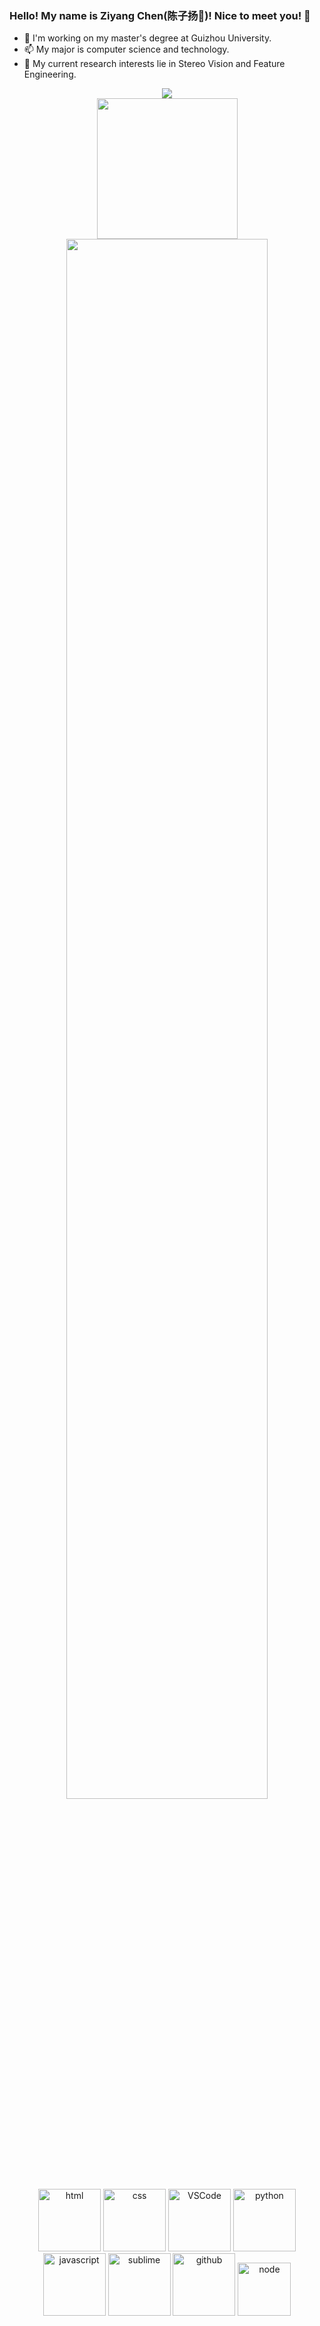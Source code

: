 ### Hello! My name is Ziyang Chen(陈子扬🐑)! Nice to meet you! 👋
- 🌱 I'm working on my master's degree at Guizhou University.
- 📫 My major is computer science and technology.
- :hammer: My current research interests lie in Stereo Vision and Feature Engineering.

<div align="center">
<!-- dynamic typing effect 动态打字效果 -->
<div>
    <img src="https://readme-typing-svg.demolab.com?font=Fira+Code&pause=1000&width=435&lines=console.log(%22Hello%2C%20World%22);Welcome to my homepage!&center=true&size=27" />
</div>
<!-- knock code pictures 敲代码的图片 -->
<picture>
    <source media="(prefers-color-scheme: dark)" srcset="https://cdn.jsdelivr.net/gh/ZYangChen/ZYangChen/assets/images/coding.gif" />
    <source media="(prefers-color-scheme: light)" srcset="https://cdn.jsdelivr.net/gh/ZYangChen/ZYangChen/assets/images/developer.svg" height="225px" />
    <img src="https://cdn.jsdelivr.net/gh/ZYangChen/ZYangChen/assets/images/coding.gif" />
</picture>

<a href="https://github.com/ZYangChen">
    <img align="center" width="80%" src="https://github-readme-stats.vercel.app/api?username=ZYangChen&theme=buefy&show_icons=true" />
</a>
</div>

<!-- Gif -->
<div align="center">
  <img alt-"html5" src="https://media.giphy.com/media/XAxylRMCdpbEWUAvr8/giphy.gif" width="100" title="html">
  <img alt="css" src="https://media.giphy.com/media/fsEaZldNC8A1PJ3mwp/giphy.gif" width="100" title="css">
  <img alt="VSCode" src="https://i.giphy.com/media/IdyAQJVN2kVPNUrojM/200.webp" width="100" title="vscode">
  <img alt="python" src="https://i.giphy.com/media/LMt9638dO8dftAjtco/200.webp" width="100" title="python">
  <img alt="javascript" src="https://media3.giphy.com/media/ln7z2eWriiQAllfVcn/200w.webp" width="100" title="javascript">
  <img alt="sublime" src="https://media.giphy.com/media/jnDKffgCfGYOp6cMTK/giphy.gif" width="100" title="sublime">
  <img alt="github" src="https://i.giphy.com/media/KzJkzjggfGN5Py6nkT/200.webp" width="100" title="github">
  <img alt="node" src="https://media.giphy.com/media/kdFc8fubgS31b8DsVu/giphy.gif" width="85" title="node">
</div>

<!-- 个人资料徽标 
<div align="center">
    <a href="https://zyangchen.github.io/"><img src="https://img.shields.io/badge/website-%E4%B8%AA%E4%BA%BA%E7%BD%91%E7%AB%99-blue"></a>
</div>-->

<!--


**ZYangChen/ZYangChen** is a ✨ _special_ ✨ repository because its `README.md` (this file) appears on your GitHub profile.

Here are some ideas to get you started:

- 🔭 I’m currently working on ...
- 🌱 I’m currently learning ...
- 👯 I’m looking to collaborate on ...
- 🤔 I’m looking for help with ...
- 💬 Ask me about ...
- 📫 How to reach me: ...
- 😄 Pronouns: ...
- ⚡ Fun fact: ...
- :orange_book: Focusing on Swift & iOS
- :hammer: Creator of applications and frameworks
- :ram: Founder the ObjCCN
- :meat_on_bone: Meat lover
-->

